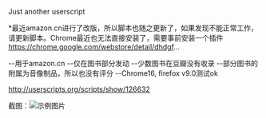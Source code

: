 Just another userscript

*最近amazon.cn进行了改版，所以脚本也随之更新了，如果发现不能正常工作，请更新脚本。Chrome最近也无法直接安装了，需要事前安装一个插件
https://chrome.google.com/webstore/detail/dhdgf...

--用于amazon.cn
--仅在图书部分发动 
--少数图书在豆瓣没有收录 
--部分图书的附属为音像制品，所以也没有评分
--Chrome16, firefox v9.0测试ok

http://userscripts.org/scripts/show/126632

截图：![示例图片](http://www.udonmai.com/wp-content/uploads/2012/02/p202453091-1.jpg)
